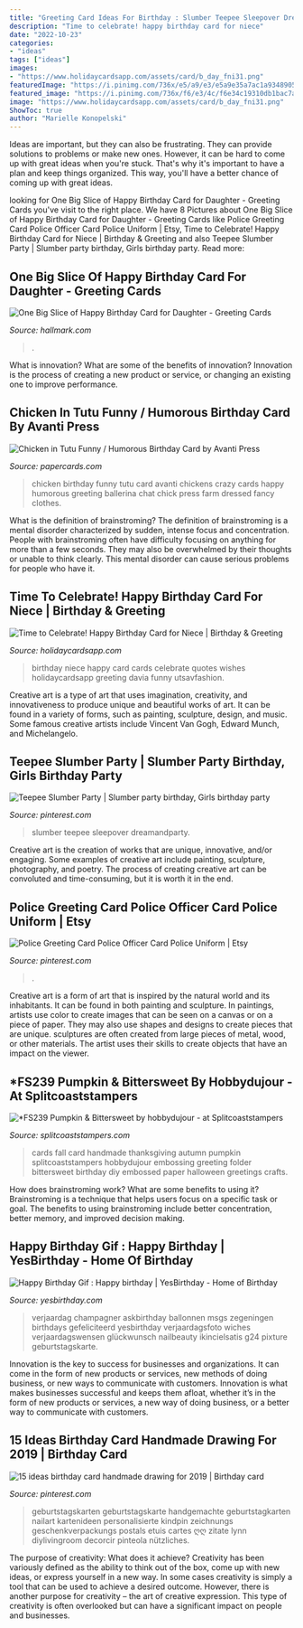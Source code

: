 ```yaml
---
title: "Greeting Card Ideas For Birthday : Slumber Teepee Sleepover Dreamandparty"
description: "Time to celebrate! happy birthday card for niece"
date: "2022-10-23"
categories:
- "ideas"
tags: ["ideas"]
images:
- "https://www.holidaycardsapp.com/assets/card/b_day_fni31.png"
featuredImage: "https://i.pinimg.com/736x/e5/a9/e3/e5a9e35a7ac1a9348905be9e9f6db1b5.jpg"
featured_image: "https://i.pinimg.com/736x/f6/e3/4c/f6e34c19310db1bac7add030a6f963eb.jpg"
image: "https://www.holidaycardsapp.com/assets/card/b_day_fni31.png"
ShowToc: true
author: "Marielle Konopelski"
---
```



Ideas are important, but they can also be frustrating. They can provide solutions to problems or make new ones. However, it can be hard to come up with great ideas when you're stuck. That's why it's important to have a plan and keep things organized. This way, you'll have a better chance of coming up with great ideas.

	

		
looking for One Big Slice of Happy Birthday Card for Daughter - Greeting Cards you've visit to the right place. We have 8 Pictures about One Big Slice of Happy Birthday Card for Daughter - Greeting Cards like Police Greeting Card Police Officer Card Police Uniform | Etsy, Time to Celebrate! Happy Birthday Card for Niece | Birthday &amp; Greeting and also Teepee Slumber Party | Slumber party birthday, Girls birthday party. Read more:
		
    
## One Big Slice Of Happy Birthday Card For Daughter - Greeting Cards

<img loading=lazy src="https://www.hallmark.com/dw/image/v2/AALB_PRD/on/demandware.static/-/Sites-hallmark-master/default/dw724a51c7/images/finished-goods/One-Big-Slice-of-Happy-Birthday-Card-for-Daughter-root-239LGH1111_PV.1.LGH1111.jpg_Source_Image.jpg" onerror="this.onerror=null;this.src='https://tse4.mm.bing.net/th?id=OIP.MgoaVdXR5yoaqoJsQdIK_wHaKz&amp;pid=15.1';" alt="One Big Slice of Happy Birthday Card for Daughter - Greeting Cards">

_Source: hallmark.com_

>. 

	

What is innovation? What are some of the benefits of innovation?
Innovation is the process of creating a new product or service, or changing an existing one to improve performance.

    
## Chicken In Tutu Funny / Humorous Birthday Card By Avanti Press

<img loading=lazy src="https://www.papercards.com/images/avanti/cd10446-chicken-in-tutu-birthday-card.jpg" onerror="this.onerror=null;this.src='https://tse3.mm.bing.net/th?id=OIP.npPBHLepakJ3D3xoV_24eAHaKS&amp;pid=15.1';" alt="Chicken in Tutu Funny / Humorous Birthday Card by Avanti Press">

_Source: papercards.com_

>chicken birthday funny tutu card avanti chickens crazy cards happy humorous greeting ballerina chat chick press farm dressed fancy clothes. 

	

What is the definition of brainstroming?
The definition of brainstroming is a mental disorder characterized by sudden, intense focus and concentration. People with brainstroming often have difficulty focusing on anything for more than a few seconds. They may also be overwhelmed by their thoughts or unable to think clearly. This mental disorder can cause serious problems for people who have it.

    
## Time To Celebrate! Happy Birthday Card For Niece | Birthday &amp; Greeting

<img loading=lazy src="https://www.holidaycardsapp.com/assets/card/b_day_fni31.png" onerror="this.onerror=null;this.src='https://tse4.mm.bing.net/th?id=OIP.CCj8utfZqq0WCsa3FbSCZgAAAA&amp;pid=15.1';" alt="Time to Celebrate! Happy Birthday Card for Niece | Birthday &amp; Greeting">

_Source: holidaycardsapp.com_

>birthday niece happy card cards celebrate quotes wishes holidaycardsapp greeting davia funny utsavfashion. 

	

Creative art is a type of art that uses imagination, creativity, and innovativeness to produce unique and beautiful works of art. It can be found in a variety of forms, such as painting, sculpture, design, and music. Some famous creative artists include Vincent Van Gogh, Edward Munch, and Michelangelo.

    
## Teepee Slumber Party | Slumber Party Birthday, Girls Birthday Party

<img loading=lazy src="https://i.pinimg.com/736x/9a/b5/f9/9ab5f92eba1128fdc40ffb6378ca0288.jpg" onerror="this.onerror=null;this.src='https://tse2.mm.bing.net/th?id=OIP.IjPROfqs9gvfmI7KPVwNtAHaJ3&amp;pid=15.1';" alt="Teepee Slumber Party | Slumber party birthday, Girls birthday party">

_Source: pinterest.com_

>slumber teepee sleepover dreamandparty. 

	

Creative art is the creation of works that are unique, innovative, and/or engaging. Some examples of creative art include painting, sculpture, photography, and poetry. The process of creating creative art can be convoluted and time-consuming, but it is worth it in the end.

    
## Police Greeting Card Police Officer Card Police Uniform | Etsy

<img loading=lazy src="https://i.pinimg.com/736x/f6/e3/4c/f6e34c19310db1bac7add030a6f963eb.jpg" onerror="this.onerror=null;this.src='https://tse2.mm.bing.net/th?id=OIP.LgAIGdKsXbBg8L0OWv8_uQHaJ4&amp;pid=15.1';" alt="Police Greeting Card Police Officer Card Police Uniform | Etsy">

_Source: pinterest.com_

>. 

	

Creative art is a form of art that is inspired by the natural world and its inhabitants. It can be found in both painting and sculpture. In paintings, artists use color to create images that can be seen on a canvas or on a piece of paper. They may also use shapes and designs to create pieces that are unique. sculptures are often created from large pieces of metal, wood, or other materials. The artist uses their skills to create objects that have an impact on the viewer.

    
## *FS239 Pumpkin &amp; Bittersweet By Hobbydujour - At Splitcoaststampers

<img loading=lazy src="http://images.splitcoaststampers.com/data/gallery/500/2011/09/04/100_3540_by_hobbydujour.jpg" onerror="this.onerror=null;this.src='https://tse4.mm.bing.net/th?id=OIP.IZe0hzHpUO-B5DngTFPgGgAAAA&amp;pid=15.1';" alt="*FS239 Pumpkin &amp; Bittersweet by hobbydujour - at Splitcoaststampers">

_Source: splitcoaststampers.com_

>cards fall card handmade thanksgiving autumn pumpkin splitcoaststampers hobbydujour embossing greeting folder bittersweet birthday diy embossed paper halloween greetings crafts. 

	

How does brainstroming work? What are some benefits to using it?
Brainstroming is a technique that helps users focus on a specific task or goal. The benefits to using brainstroming include better concentration, better memory, and improved decision making.

    
## Happy Birthday Gif : Happy Birthday | YesBirthday - Home Of Birthday

<img loading=lazy src="https://yesbirthday.com/wp-content/uploads/2019/10/1570850338_262_Happy-Birthday-Gif-Happy-birthday.jpg" onerror="this.onerror=null;this.src='https://tse2.mm.bing.net/th?id=OIP.-XfzPvtwebG4-_m7qjpr5gHaNK&amp;pid=15.1';" alt="Happy Birthday Gif : Happy birthday | YesBirthday - Home of Birthday">

_Source: yesbirthday.com_

>verjaardag champagner askbirthday ballonnen msgs zegeningen birthdays gefeliciteerd yesbirthday verjaardagsfoto wiches verjaardagswensen glückwunsch nailbeauty ikincielsatis g24 pixture geburtstagskarte. 

	

Innovation is the key to success for businesses and organizations. It can come in the form of new products or services, new methods of doing business, or new ways to communicate with customers. Innovation is what makes businesses successful and keeps them afloat, whether it’s in the form of new products or services, a new way of doing business, or a better way to communicate with customers.

    
## 15 Ideas Birthday Card Handmade Drawing For 2019 | Birthday Card

<img loading=lazy src="https://i.pinimg.com/736x/e5/a9/e3/e5a9e35a7ac1a9348905be9e9f6db1b5.jpg" onerror="this.onerror=null;this.src='https://tse2.mm.bing.net/th?id=OIP.wxE6cbKmxKINa6aGwitTXwAAAA&amp;pid=15.1';" alt="15 ideas birthday card handmade drawing for 2019 | Birthday card">

_Source: pinterest.com_

>geburtstagskarten geburtstagskarte handgemachte geburtstagkarten nailart kartenideen personalisierte kindpin zeichnungs geschenkverpackungs postals etuis cartes ღღ zitate lynn diylivingroom decorcir pinteola nützliches. 

	

The purpose of creativity: What does it achieve?
Creativity has been variously defined as the ability to think out of the box, come up with new ideas, or express yourself in a new way. In some cases creativity is simply a tool that can be used to achieve a desired outcome. However, there is another purpose for creativity – the art of creative expression. This type of creativity is often overlooked but can have a significant impact on people and businesses.

